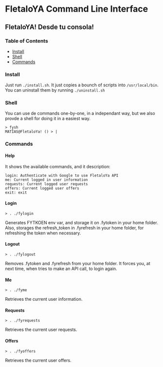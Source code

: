 # FletaloYA Command Line Interface

## FletaloYA! Desde tu consola!

### Table of Contents
- [Install](#install)
- [Shell](#shell)
- [Commands](#commands)


### Install

Just run `./install.sh`. It just copies a bounch of scripts into `/usr/local/bin`.
You can uninstall them by running `./uninstall.sh`

### Shell

You can use de commands one-by-one, in a independant way, but we also provde a shell for doing it in a easiest way.

```
> fysh
MATÍAS@FletaloYa! () > |
```

### Commands

#### Help

It shows the available commands, and it description:

```
login: Authenticate with Google to use FletaloYa API
me: Current logged in user information
requests: Current logged user requests
offers: Current logged user offers
exit: exit
```

#### Login

```
> . ./fylogin
```

Generates FYTKOEN env var, and storage it on .fytoken in your home folder.
Also, storages the refresh_token in .fyrefresh in your home folder, for refreshing the token when necessary.

#### Logout

```
> . ./fylogout
```

Removes .fytoken and .fyrefresh from your home folder. It forces you, at next time, when tries to make an API call, to login again.

#### Me

```
> . ./fyme
```

Retrieves the current user information.


#### Requests

```
> . ./fyrequests
```

Retrieves the current user requests.


#### Offers

```
> . ./fyoffers
```

Retrieves the current user offers.


